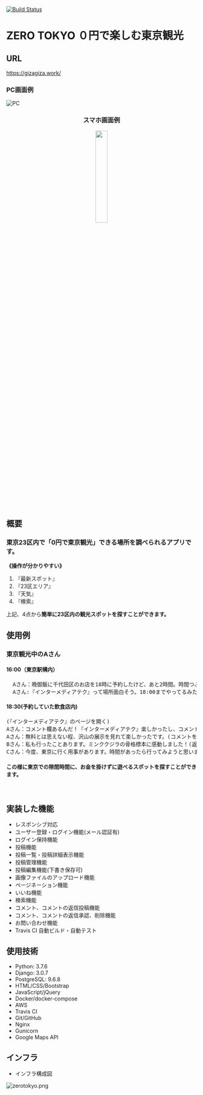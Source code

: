 [![Build Status](https://travis-ci.org/gizaju10/django.svg?branch=master)](https://travis-ci.org/gizaju10/django)

# ZERO TOKYO ０円で楽しむ東京観光

## URL
https://gizagiza.work/

### PC画面例
![PC](https://giza-s3.s3-ap-northeast-1.amazonaws.com/zerorokyo_PC.PNG)

<div align="center">
  <h3>スマホ画面例</h3>
</div>
<div align="center">
  <img src="https://giza-s3.s3-ap-northeast-1.amazonaws.com/Screenshot_20200622-202057.png" width=25% title＝"スマホ">
 </div>
<br>
<h2>概要</h2>
<h3>東京23区内で「0円で東京観光」できる場所を調べられるアプリです。</h3>
<strong><p>《操作が分かりやすい》</p></strong>
<ol style="list-style-type: decimal">
  <li>『最新スポット』</li>
  <li>『23区エリア』</li>
  <li>『天気』</li>
  <li>『検索』</li>
</ol>
上記、4点から<strong>簡単に23区内の観光スポットを探すことができます。</strong>
<br>

<h2>使用例</h2>
<h3>東京観光中のAさん</h3>
<h4>16:00（東京駅構内）</h4>
<pre>
  Aさん：晩御飯に千代田区のお店を18時に予約したけど、あと2時間。時間つぶせいかな？(23区エリアから千代田区を選択)
  Aさん:『インターメディアテク』って場所面白そう。18:00までやってるみたいだし、行ってみよう!
</pre>

<h4>18:30(予約していた飲食店内)</h4>
<pre>
(『インターメディアテク』のページを開く)
Aさん：コメント欄あるんだ！『インターメディアテク』楽しかったし、コメントでも残そうかな。(コメント投稿用に会員登録)
Aさん：無料とは思えない程、沢山の展示を見れて楽しかったです。(コメントを投稿)
Bさん：私も行ったことあります。ミンククジラの骨格標本に感動しました！(返信に投稿)
Cさん：今度、東京に行く用事があります。時間があったら行ってみようと思います。(返信に投稿)
</pre>
<h4>この様に東京での隙間時間に、お金を掛けずに遊べるスポットを探すことができます。</h4>
<br>

<h2>実装した機能</h2>
<ul>
<li>レスポンシブ対応</li>
<li>ユーザー登録・ログイン機能(メール認証有)</li>
<li>ログイン保持機能</li>
<li>投稿機能</li>
<li>投稿一覧・投稿詳細表示機能</li>
<li>投稿管理機能</li>
<li>投稿編集機能(下書き保存可)</li>
<li>画像ファイルのアップロード機能</li>
<li>ページネーション機能</li>
<li>いいね機能</li>
<li>検索機能</li>
<li>コメント、コメントの返信投稿機能</li>
<li>コメント、コメントの返信承認、削除機能</li>
<li>お問い合わせ機能</li>
<li>Travis CI 自動ビルド・自動テスト</li>
</ul>
  
<h2>使用技術</h2>
<ul>
  <li>Python: 3.7.6</li>
  <li>Django: 3.0.7</li>
  <li>PostgreSQL: 9.6.8</li>
  <li>HTML/CSS/Bootstrap</li>
  <li>JavaScript/jQuery</li>
  <li>Docker/docker-compose</li>
  <li>AWS</li>
  <li>Travis CI</li>
  <li>Git/GitHub</li>
  <li>Nginx</li>
  <li>Gunicorn</li>
  <li>Google Maps API</li>
</ul>

<h2>インフラ</h2>
<ul>
  <li>インフラ構成図</li>
</ul>

![zerotokyo.png](https://giza-s3.s3-ap-northeast-1.amazonaws.com/zerotokyo.png)
